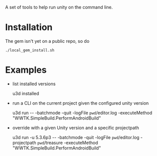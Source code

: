 A set of tools to help run unity on the command line.

# Installation

  The gem isn't yet on a public repo, so do 

    ./local_gem_install.sh

# Examples

* list installed versions

    u3d installed

* run a CLI on the current project given the configured unity version

    u3d run -- -batchmode -quit -logFile `pwd`/editor.log -executeMethod "WWTK.SimpleBuild.PerformAndroidBuild"

* override with a given Unity version and a specific projectpath

    u3d run -u 5.3.6p3 -- -batchmode -quit -logFile `pwd`/editor.log -projectpath `pwd`/treasure -executeMethod "WWTK.SimpleBuild.PerformAndroidBuild"
